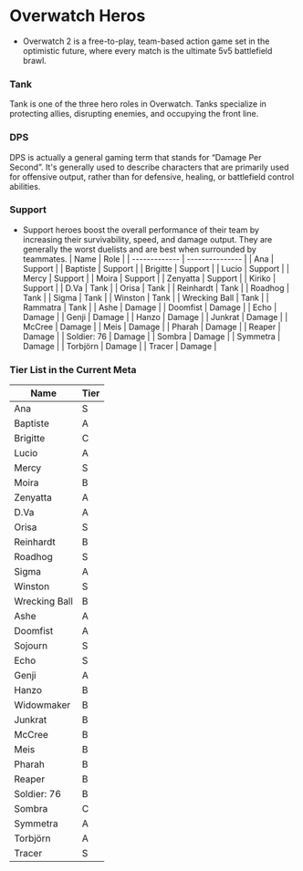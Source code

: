 # Overwatch Heros
- Overwatch 2 is a free-to-play, team-based action game set in the optimistic future, where every match is the ultimate 5v5 battlefield brawl.

### Tank
Tank is one of the three hero roles in Overwatch. Tanks specialize in protecting allies, disrupting enemies, and occupying the front line.

### DPS 
DPS is actually a general gaming term that stands for “Damage Per Second”. It's generally used to describe characters that are primarily used for offensive output, rather than for defensive, healing, or battlefield control abilities.

### Support
- Support heroes boost the overall performance of their team by increasing their survivability, speed, and damage output. They are generally the worst duelists and are best when surrounded by teammates.
| Name          | Role            |
| ------------- | --------------- |
| Ana           | Support         |
| Baptiste      | Support         |
| Brigitte      | Support         |
| Lucio         | Support         |
| Mercy         | Support         |
| Moira         | Support         |
| Zenyatta      | Support         |
| Kiriko        | Support         |
| D.Va          | Tank            |
| Orisa         | Tank            |
| Reinhardt     | Tank            |
| Roadhog       | Tank            |
| Sigma         | Tank            |
| Winston       | Tank            |
| Wrecking Ball | Tank            |
| Rammatra      | Tank            |
| Ashe          | Damage          |
| Doomfist      | Damage          |
| Echo          | Damage          |
| Genji         | Damage          |
| Hanzo         | Damage          |
| Junkrat       | Damage          |
| McCree        | Damage          |
| Meis          | Damage          |
| Pharah        | Damage          |
| Reaper        | Damage          |
| Soldier: 76   | Damage          |
| Sombra        | Damage          |
| Symmetra      | Damage          |
| Torbjörn      | Damage          |
| Tracer        | Damage          |


### Tier List in the Current Meta
| Name          | Tier            |
| ------------- | --------------- |
| Ana           | S               |
| Baptiste      | A               |
| Brigitte      | C               |
| Lucio         | A               |
| Mercy         | S               |
| Moira         | B               |
| Zenyatta      | A               |
| D.Va          | A               |
| Orisa         | S               |
| Reinhardt     | B               |
| Roadhog       | S               |
| Sigma         | A               |
| Winston       | S               |
| Wrecking Ball | B               |
| Ashe          | A               |
| Doomfist      | A               |
| Sojourn       | S               |
| Echo          | S               |
| Genji         | A               |
| Hanzo         | B               |
| Widowmaker    | B               |
| Junkrat       | B               |
| McCree        | B               |
| Meis          | B               |
| Pharah        | B               |
| Reaper        | B               |
| Soldier: 76   | B               |
| Sombra        | C               |
| Symmetra      | A               |
| Torbjörn      | A               |
| Tracer        | S               |